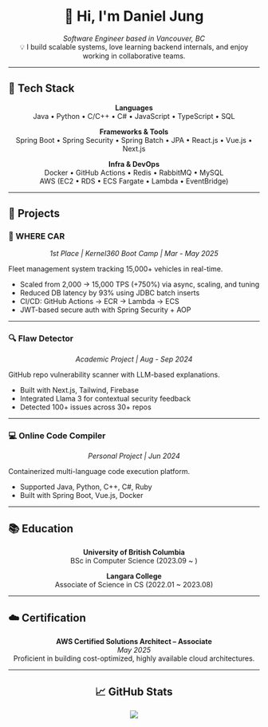 <div align="center">

# 👋 Hi, I'm Daniel Jung

_Software Engineer based in Vancouver, BC_  
💡 I build scalable systems, love learning backend internals, and enjoy working in collaborative teams.

</div>

---

## 🔧 Tech Stack

<div align="center">

**Languages**  
Java • Python • C/C++ • C# • JavaScript • TypeScript • SQL

**Frameworks & Tools**  
Spring Boot • Spring Security • Spring Batch • JPA • React.js • Vue.js • Next.js

**Infra & DevOps**  
Docker • GitHub Actions • Redis • RabbitMQ • MySQL  
AWS (EC2 • RDS • ECS Fargate • Lambda • EventBridge)  

</div>

---

## 🚀 Projects

### 📍 WHERE CAR  
<div align="center"><i>1st Place | Kernel360 Boot Camp | Mar - May 2025</i></div>

Fleet management system tracking 15,000+ vehicles in real-time.
- Scaled from 2,000 → 15,000 TPS (+750%) via async, scaling, and tuning
- Reduced DB latency by 93% using JDBC batch inserts
- CI/CD: GitHub Actions → ECR → Lambda → ECS
- JWT-based secure auth with Spring Security + AOP

---

### 🔍 Flaw Detector  
<div align="center"><i>Academic Project | Aug - Sep 2024</i></div>

GitHub repo vulnerability scanner with LLM-based explanations.
- Built with Next.js, Tailwind, Firebase
- Integrated Llama 3 for contextual security feedback
- Detected 100+ issues across 30+ repos

---

### 💻 Online Code Compiler  
<div align="center"><i>Personal Project | Jun 2024</i></div>

Containerized multi-language code execution platform.
- Supported Java, Python, C++, C#, Ruby
- Built with Spring Boot, Vue.js, Docker

---


## 📚 Education

<div align="center">

**University of British Columbia**  
BSc in Computer Science (2023.09 ~ )  

**Langara College**  
Associate of Science in CS (2022.01 ~ 2023.08)  

</div>

---

## ☁️ Certification

<div align="center">

**AWS Certified Solutions Architect – Associate**  
_May 2025_  
Proficient in building cost-optimized, highly available cloud architectures.

</div>

---

<h2 align="center">📈 GitHub Stats</h2>

<p align="center">
  <img src="https://github-readme-stats.vercel.app/api?username=devinjae&show_icons=true&theme=default" />
</p>
